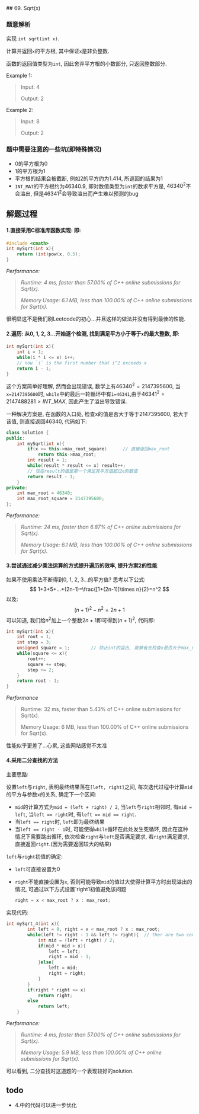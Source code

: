<head>
    <script src="https://cdn.mathjax.org/mathjax/latest/MathJax.js?config=TeX-AMS-MML_HTMLorMML" type="text/javascript"></script>
    <script type="text/x-mathjax-config">
        MathJax.Hub.Config({
            tex2jax: {
            skipTags: ['script', 'noscript', 'style', 'textarea', 'pre'],
            inlineMath: [['$','$']]
            }
        });
    </script>
</head>
## 69. Sqrt(x)

### 题意解析

实现 `int sqrt(int x)`.

计算并返回`x`的平方根, 其中保证`x`是非负整数.

函数的返回值类型为`int`, 因此舍弃平方根的小数部分, 只返回整数部分.

Example 1:

> Input: 4
>
> Output: 2

Example 2:

> Input: 8
>
> Output: 2

### 题中需要注意的一些坑(即特殊情况)

* 0的平方根为0
* 1的平方根为1
* 平方根的结果会被截断, 例如2的平方约为1.414, 所返回的结果为1
* `INT_MAT`的平方根约为46340.9, 即对数值类型为`int`的数求平方是, $46340^2$不会溢出, 但是$46341^2$会导致溢出而产生难以预测的bug

## 解题过程

#### 1.直接采用C标准库函数实现: 即:

```cpp
#include <cmath>
int mySqrt(int x){
    return (int)pow(x, 0.5);
}
```

*Performance:*

> *Runtime: 4 ms, faster than 57.00% of C++ online submissions for Sqrt(x).*
>
> *Memory Usage: 6.1 MB, less than 100.00% of C++ online submissions for Sqrt(x).*

很明显这不是我们刷Leetcode的初心...并且这样的做法并没有得到最佳的性能.

#### 2.遍历: 从0, 1, 2, 3...开始逐个检测, 找到满足平方小于等于`x`的最大整数, 即:

```cpp
int mySqrt(int x){
    int i = 1;
    while(i * i <= x) i++;
    // now `i` is the first number that i^2 exceeds x
    return i - 1;
}
```

这个方案简单好理解, 然而会出现错误, 数学上有$46340^2=2147395600$, 当`x=2147395600`时, `while`中的最后一轮循环中有`i=46341`,由于$46341^2=2147488281>INT\_MAX$, 因此产生了溢出导致错误.

一种解决方案是, 在函数的入口处, 检查x的值是否大于等于2147395600, 若大于该值, 则直接返回46340, 代码如下:

```cpp
class Solution {
public:
    int mySqrt(int x){
		if(x >= this->max_root_square)		// 直接返回max_root
			return this->max_root;
		int result = 1;
		while(result * result <= x) result++;
        // 现在result的值是第一个满足其平方值超过x的数值
		return result - 1;
	}
private:
	int max_root = 46340;
	int max_root_square = 2147395600;
};
```

*Performance:*

>*Runtime: 24 ms, faster than 6.87% of C++ online submissions for Sqrt(x).*
>
>*Memory Usage: 6.1 MB, less than 100.00% of C++ online submissions for Sqrt(x).*

#### 3.尝试通过减少乘法运算的方式提升遍历的效率, 提升方案2的性能

如果不使用乘法不断得到0, 1, 2, 3...的平方值? 思考以下公式:
$$
1+3+5+...+(2n-1)=\frac{[1+(2n-1)]\times n}{2}=n^2
$$
以及:
$$
(n+1)^2-n^2=2n+1
$$
可以知道, 我们给$n^2$加上一个整数$2n+1$即可得到$(n+1)^2$, 代码即:

```cpp
int mySqrt(int x){
	int root = 1;
	int step = 3;
	unsigned square = 1;		// 防止int的溢出, 能够省去检查x是否大于max_root_square的过程
	while(square <= x){
		root++;
		square += step;
		step += 2;
	}
	return root - 1;
}
```

*Performance*

>Runtime: 32 ms, faster than 5.43% of C++ online submissions for Sqrt(x).
>
>Memory Usage: 6 MB, less than 100.00% of C++ online submissions for Sqrt(x).

性能似乎更差了...心累, 这些网站感觉不太准

#### 4.采用二分查找的方法

主要思路:

设置`left`与`right`, 表明最终结果落在`[left, right]`之间, 每次迭代过程中计算`mid`的平方与参数`x`的关系, 确定下一个区间:

* `mid`的计算方式为`mid = (left + right) / 2`, 当`left`与`right`相邻时, 有`mid = left`, 当`left == right`时, 有`left == mid == right`.
* 当`left == right`时, `left`即为最终结果
* 当`left == right - 1`时, 可能使得`while`循环在此处发生死循环, 因此在这种情况下需要跳出循环, 依次检查`right`与`left`是否满足要求, 若`right`满足要求, 直接返回`right`.(因为需要返回较大的结果)

`left`与`right`初值的确定:

* `left`可直接设置为0

* `right`不能直接设置为`x`, 否则可能导致`mid`的值过大使得计算平方时出现溢出的情况, 可通过以下方式设置`right1初值避免该问题

	```cpp
	right = x < max_root ? x : max_root;
	```

实现代码:

```cpp
int mySqrt_4(int x){
		int left = 0, right = x < max_root ? x : max_root;
		while(left != right - 1 && left != right){	// ther are two conditions that this loop should be breaked.
			int mid = (left + right) / 2;
			if(mid * mid > x){
				left = left;
				right = mid - 1;
			}else{
				left = mid;
				right = right;
			}
		}
		if(right * right <= x)
			return right;
		else
			return left;
	}
```

*Performance:*

>*Runtime: 4 ms, faster than 57.00% of C++ online submissions for Sqrt(x).*
>
>*Memory Usage: 5.9 MB, less than 100.00% of C++ online submissions for Sqrt(x).*

可以看到, 二分查找时这道题的一个表现较好的solution.



## todo

* 4.中的代码可以进一步优化